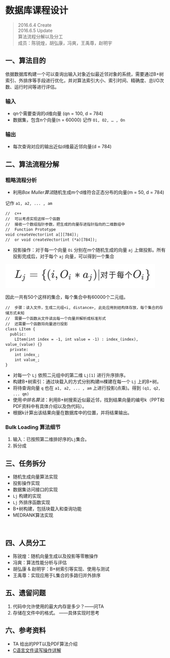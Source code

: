 # 数据库课程设计
> 2016.6.4 Create <br>
> 2016.6.5 Update <br>
> 算法流程分解以及分工 <br>
> 成员：陈锐煌，胡弘康，冯爽，王禹尊，赵明宇


## 一、算法目的
依据数据库构建一个可以查询出输入对象近似最近邻对象的系统，需要通过B+树索引、外排序等手段进行优化，并对算法索引大小、索引时间、精确度、总I/O次数、运行时间等进行评估。

### 输入
- qn个需要查询的d维向量 (qn = 100, d = 784)
- 数据集，包含n个向量(n = 60000) 记作 `O1, O2, … , On`

### 输出
- 每次查询对应的输出近似d维最近邻向量(d = 784)
​            

## 二、算法流程分解

### 粗略流程分析
- 利用*Box Muller算法*随机生成m个d维符合正态分布的向量(m = 50, d = 784) 

记作 `a1, a2, ... , am`

    //  c++
    //  可以考虑实现这样一个函数
    //  接收一个数组指针参数，把生成的向量存进指针指向的二维数组中
    //  Function Prototype
    void createVector(int a[][784]);
    //  or void createVector(int (*a)[784]);

- 投影操作：对于每一个向量 `Oi` 分别在m个随机生成的向量 `aj` 上做投影。所有投影完成后，对于每个 `aj` 向量，可以得到一个集合

![Math formula](./Resource/mathFormula_1.png)

因此一共有50个这样的集合，每个集合中有60000个二元组。

    //  步骤：读入文件，生成二元组<i, distance>, 此处应用到结构体存放，每个集合的存储方式未知
    //  需要一个函数从文件读出每一个向量并解析成标准形式
    //  还需要一个函数将向量进行投影
    class LItem {
      public:
        LItem(int index = -1, int value = -1) : index_(index), value_(value) {}
      private:
        int index_;
        int value_;
    }

- 对每一个 `Lj` 依照二元组中的第二维 `Lj[1]` 进行升序排序。
- 构建B+树索引：通过块载入的方式分别构建m棵建在每一个 `Lj` 上的B+树。
- 将待查询向量 `q` 也在 `a1, a2, ... , am` 上进行投影(点乘)。得到 `(q1, q2, ... qm)`
- 使用*中排名算法*：利用B+树搜索近似最近邻，找到结果向量的编号k（PPT和PDF资料中有具体介绍以及伪代码）。
- 根据k计算出该结果向量在数据库中的位置，并将结果输出。

### Bulk Loading 算法细节    
1. 输入：已按照第二维排好序的`Lj`集合。
2. 拆分成                   

## 三、任务拆分
- 随机生成向量算法实现
- 投影操作实现
- 数据集访问接口的实现
- `Lj` 构建的实现
- `Lj` 外排序函数实现
- B+树构建，包括块载入和查询功能
- MEDRANK算法实现

​          
## 四、人员分工
- 陈锐煌：随机向量生成以及投影等零散操作
- 冯爽：算法性能分析与评估
- 胡弘康 & 赵明宇：B+树索引等实现、使用与测试
- 王禹尊：实现应用于L集合的多路归并外排序

## 五、遗留问题
1. 代码中允许使用的最大内存是多少？——问TA
2. 存储在文件中的格式。                       ——具体实现时思考

## 六、参考资料
- TA 给出的PPT以及PDF算法介绍
- [C语言文件读写操作详解](http://www.cnblogs.com/whiteyun/archive/2009/08/08/1541822.html)
